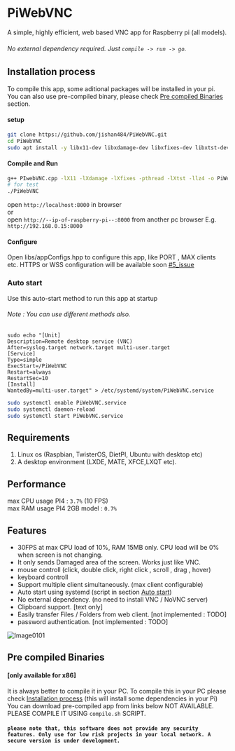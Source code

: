 # PiWebVNC
A simple, highly efficient, web based VNC app for Raspberry pi (all models).
###### No external dependency required. Just `compile -> run -> go`.
## Installation process
To compile this app, some aditional packages will be installed in your pi. You can also use pre-compiled binary, please check [Pre compiled Binaries](#pre-compiled-binaries) section.
#### setup
```sh
git clone https://github.com/jishan484/PiWebVNC.git
cd PiWebVNC
sudo apt install -y libx11-dev libxdamage-dev libxfixes-dev libxtst-dev liblz4-dev g++
```
#### Compile and Run
```sh
g++ PIwebVNC.cpp -lX11 -lXdamage -lXfixes -pthread -lXtst -llz4 -o PiWebVNC
# for test
./PiWebVNC
```

open `http://localhost:8000` in browser<br>
or<br>
open `http://--ip-of-raspberry-pi--:8000` from another pc browser E.g. `http://192.168.0.15:8000`

#### Configure
Open libs/appConfigs.hpp to configure this app, like PORT , MAX clients etc.
HTTPS or WSS configuration will be available soon [#5_issue](/../../issues/5)

### Auto start
Use this auto-start method to run this app at startup
###### Note : You can use different methods also.
```shell
sudo echo "[Unit]
Description=Remote desktop service (VNC)
After=syslog.target network.target multi-user.target
[Service]
Type=simple
ExecStart=/PiWebVNC
Restart=always
RestartSec=10
[Install]
WantedBy=multi-user.target" > /etc/systemd/system/PiWebVNC.service
```
```sh
sudo systemctl enable PiWebVNC.service
sudo systemctl daemon-reload
sudo systemctl start PiWebVNC.service
```

## Requirements
1. Linux os (Raspbian, TwisterOS, DietPI, Ubuntu with desktop etc)
2. A desktop environment (LXDE, MATE, XFCE,LXQT etc).

## Performance
max CPU usage PI4 : `3.7%` (10 FPS)<br>
max RAM usage PI4 2GB model : `0.7%`

## Features
* 30FPS at max CPU load of 10%, RAM 15MB only. CPU load will be 0% when screen is not changing. 
* It only sends Damaged area of the screen. Works just like VNC.
* mouse controll (click, double click, right click , scroll , drag , hover)
* keyboard controll
* Support multiple client simultaneously. (max client configurable)
* Auto start using systemd (script in section [Auto start](#auto-start))
* No external dependency. (no need to install VNC / NoVNC server)
* Clipboard support. [text only]
* Easily transfer Files / Folders from web client. [not implemented : TODO]
* password authentication. [not implemented : TODO]

![Image0101](https://user-images.githubusercontent.com/49402826/171990825-30321f79-c50e-4b03-aac5-eb9c029d7f3b.png)


## Pre compiled Binaries
####    [only available for x86]
It is always better to compile it in your PC. To compile this in your PC please check [Installation process](#installation-process) (this will install some dependencies in your Pi)
You can download pre-compiled app from links below
  NOT AVAILABLE. PLEASE COMPILE IT USING `compile.sh` SCRIPT.

#### `please note that, this software does not provide any security features. Only use for low risk projects in your local network. A secure version is under development.`
